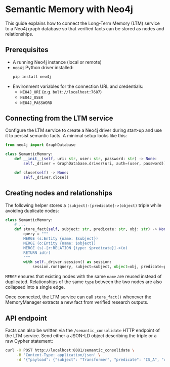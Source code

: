 # Semantic Memory with Neo4j

This guide explains how to connect the Long-Term Memory (LTM) service to a Neo4j graph
database so that verified facts can be stored as nodes and relationships.

## Prerequisites

- A running Neo4j instance (local or remote)
- `neo4j` Python driver installed:
  ```bash
  pip install neo4j
  ```
- Environment variables for the connection URL and credentials:
  - `NEO4J_URI` (e.g. `bolt://localhost:7687`)
  - `NEO4J_USER`
  - `NEO4J_PASSWORD`

## Connecting from the LTM service

Configure the LTM service to create a Neo4j driver during start-up and use it to
persist semantic facts. A minimal setup looks like this:

```python
from neo4j import GraphDatabase

class SemanticMemory:
    def __init__(self, uri: str, user: str, password: str) -> None:
        self._driver = GraphDatabase.driver(uri, auth=(user, password))

    def close(self) -> None:
        self._driver.close()
```

## Creating nodes and relationships

The following helper stores a `(subject)-[predicate]->(object)` triple while
avoiding duplicate nodes:

```python
class SemanticMemory:
    # ...
    def store_fact(self, subject: str, predicate: str, obj: str) -> None:
        query = """
        MERGE (s:Entity {name: $subject})
        MERGE (o:Entity {name: $object})
        MERGE (s)-[r:RELATION {type: $predicate}]->(o)
        RETURN id(r)
        """
        with self._driver.session() as session:
            session.run(query, subject=subject, object=obj, predicate=predicate)
```

`MERGE` ensures that existing nodes with the same `name` are reused instead of
duplicated. Relationships of the same `type` between the two nodes are also
collapsed into a single edge.

Once connected, the LTM service can call `store_fact()` whenever the
MemoryManager extracts a new fact from verified research outputs.

## API endpoint

Facts can also be written via the `/semantic_consolidate` HTTP endpoint of the
LTM service. Send either a JSON-LD object describing the triple or a raw Cypher
statement:

```bash
curl -X POST http://localhost:8081/semantic_consolidate \
     -H 'Content-Type: application/json' \
     -d '{"payload": {"subject": "Transformer", "predicate": "IS_A", "object": "Model"}}'
```
